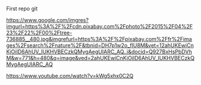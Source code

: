 First repo git

https://www.google.com/imgres?imgurl=https%3A%2F%2Fcdn.pixabay.com%2Fphoto%2F2015%2F04%2F23%2F22%2F00%2Ftree-736885__480.jpg&imgrefurl=https%3A%2F%2Fpixabay.com%2Ffr%2Fimages%2Fsearch%2Fnature%2F&tbnid=DH7p1w2o_fIU8M&vet=12ahUKEwiCnKjOiID6AhUV_IUKHVBECzkQMygAegUIARC_AQ..i&docid=Q927BxHsPbDVhM&w=771&h=480&q=image&ved=2ahUKEwiCnKjOiID6AhUV_IUKHVBECzkQMygAegUIARC_AQ

https://www.youtube.com/watch?v=kWg5xhx0C2Q